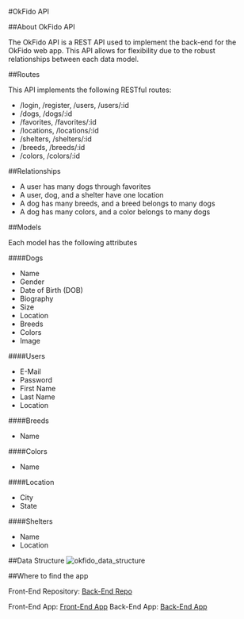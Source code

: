 #OkFido API

##About OkFido API

The OkFido API is a REST API used to implement the back-end for the OkFido web app. This API allows for flexibility due to the robust relationships between each data model.

##Routes

This API implements the following RESTful routes:
* /login, /register, /users, /users/:id
* /dogs, /dogs/:id
* /favorites, /favorites/:id
* /locations, /locations/:id
* /shelters, /shelters/:id
* /breeds, /breeds/:id
* /colors, /colors/:id

##Relationships
* A user has many dogs through favorites
* A user, dog, and a shelter have one location
* A dog has many breeds, and a breed belongs to many dogs
* A dog has many colors, and a color belongs to many dogs

##Models

Each model has the following attributes

####Dogs
* Name
* Gender
* Date of Birth (DOB)
* Biography
* Size
* Location
* Breeds
* Colors
* Image

####Users
* E-Mail
* Password
* First Name
* Last Name
* Location

####Breeds
* Name

####Colors
* Name

####Location
* City
* State

####Shelters
* Name
* Location

##Data Structure
![okfido_data_structure](https://cloud.githubusercontent.com/assets/13924928/11756939/62f20f5c-a02b-11e5-8ff3-dc1b19bfb203.jpg)

##Where to find the app

Front-End Repository: [Back-End Repo](https://github.com/AkJones2007/okfido-api)

Front-End App: [Front-End App](http://akjones2007.github.io/okfido/)
Back-End App: [Back-End App](https://floating-savannah-7491.herokuapp.com/)
